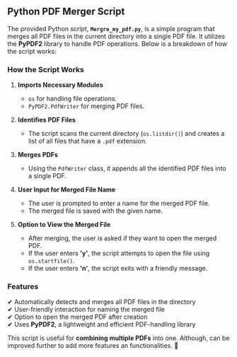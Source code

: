 ## Python PDF Merger Script

The provided Python script, **`Mergre_my_pdf.py`**, is a simple program that merges all PDF files in the current directory into a single PDF file. It utilizes the **PyPDF2** library to handle PDF operations. Below is a breakdown of how the script works:

### **How the Script Works**
1. **Imports Necessary Modules**
   - `os` for handling file operations.
   - `PyPDF2.PdfWriter` for merging PDF files.

2. **Identifies PDF Files**
   - The script scans the current directory (`os.listdir()`) and creates a list of all files that have a `.pdf` extension.

3. **Merges PDFs**
   - Using the `PdfWriter` class, it appends all the identified PDF files into a single PDF.

4. **User Input for Merged File Name**
   - The user is prompted to enter a name for the merged PDF file.
   - The merged file is saved with the given name.

5. **Option to View the Merged File**
   - After merging, the user is asked if they want to open the merged PDF.
   - If the user enters **'y'**, the script attempts to open the file using `os.startfile()`.
   - If the user enters **'n'**, the script exits with a friendly message.

### **Features**
✔ Automatically detects and merges all PDF files in the directory  
✔ User-friendly interaction for naming the merged file  
✔ Option to open the merged PDF after creation  
✔ Uses **PyPDF2**, a lightweight and efficient PDF-handling library   

This script is useful for **combining multiple PDFs** into one. Although, can be improved further to add more features an functionalities. 🚀
